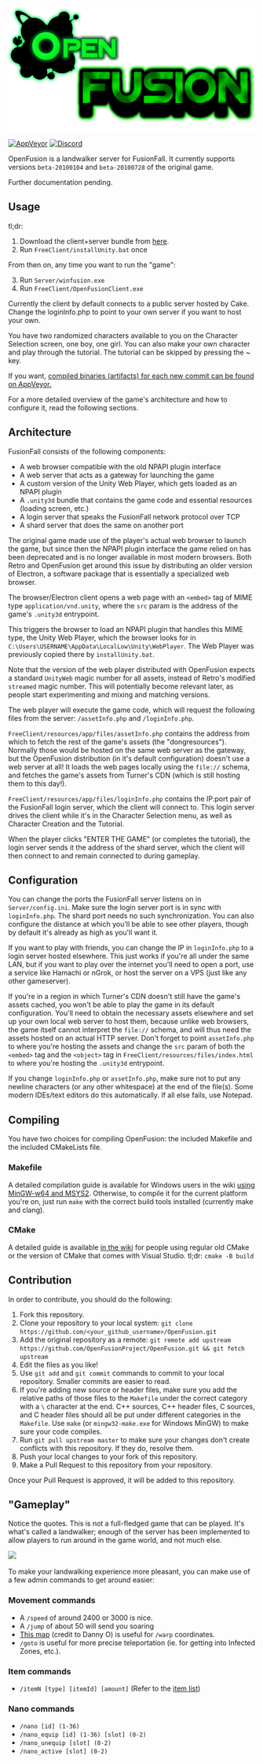 ![](res/radiorave_logo.png)

[![AppVeyor](https://ci.appveyor.com/api/projects/status/github/OpenFusionProject/OpenFusion?svg=true)](https://ci.appveyor.com/project/OpenFusionProject/openfusion)
[![Discord](https://img.shields.io/badge/chat-on%20discord-7289da.svg?logo=discord)](https://discord.gg/DYavckB)

OpenFusion is a landwalker server for FusionFall. It currently supports versions `beta-20100104` and `beta-20100728` of the original game.

Further documentation pending.

## Usage

tl;dr:

1. Download the client+server bundle from [here](https://github.com/OpenFusionProject/OpenFusion/releases/download/1.0/OpenFusion.zip).
2. Run `FreeClient/installUnity.bat` once

From then on, any time you want to run the "game":

3. Run `Server/winfusion.exe`
4. Run `FreeClient/OpenFusionClient.exe`

Currently the client by default connects to a public server hosted by Cake. Change the loginInfo.php to point to your own server if you want to host your own.

You have two randomized characters available to you on the Character Selection screen, one boy, one girl.
You can also make your own character and play through the tutorial. The tutorial can be skipped by pressing the ~ key.

If you want, [compiled binaries (artifacts) for each new commit can be found on AppVeyor.](https://ci.appveyor.com/project/OpenFusionProject/openfusion)

For a more detailed overview of the game's architecture and how to configure it, read the following sections.

## Architecture

FusionFall consists of the following components:

* A web browser compatible with the old NPAPI plugin interface
* A web server that acts as a gateway for launching the game
* A custom version of the Unity Web Player, which gets loaded as an NPAPI plugin
* A `.unity3d` bundle that contains the game code and essential resources (loading screen, etc.)
* A login server that speaks the FusionFall network protocol over TCP
* A shard server that does the same on another port

The original game made use of the player's actual web browser to launch the game, but since then the NPAPI plugin interface the game relied on has been deprecated and is no longer available in most modern browsers. Both Retro and OpenFusion get around this issue by distributing an older version of Electron, a software package that is essentially a specialized web browser.

The browser/Electron client opens a web page with an `<embed>` tag of MIME type `application/vnd.unity`, where the `src` param is the address of the game's `.unity3d` entrypoint.

This triggers the browser to load an NPAPI plugin that handles this MIME type, the Unity Web Player, which the browser looks for in `C:\Users\USERNAME\AppData\LocalLow\Unity\WebPlayer`.
The Web Player was previously copied there by `installUnity.bat`.

Note that the version of the web player distributed with OpenFusion expects a standard `UnityWeb` magic number for all assets, instead of Retro's modified `streamed` magic number.
This will potentially become relevant later, as people start experimenting and mixing and matching versions.

The web player will execute the game code, which will request the following files from the server: `/assetInfo.php` and `/loginInfo.php`.

`FreeClient/resources/app/files/assetInfo.php` contains the address from which to fetch the rest of the game's assets (the "dongresources").
Normally those would be hosted on the same web server as the gateway, but the OpenFusion distribution (in it's default configuration) doesn't use a web server at all!
It loads the web pages locally using the `file://` schema, and fetches the game's assets from Turner's CDN (which is still hosting them to this day!).

`FreeClient/resources/app/files/loginInfo.php` contains the IP:port pair of the FusionFall login server, which the client will connect to. This login server drives the client while it's in the Character Selection menu, as well as Character Creation and the Tutorial.

When the player clicks "ENTER THE GAME" (or completes the tutorial), the login server sends it the address of the shard server, which the client will then connect to and remain connected to during gameplay.

## Configuration

You can change the ports the FusionFall server listens on in `Server/config.ini`. Make sure the login server port is in sync with `loginInfo.php`.
The shard port needs no such synchronization.
You can also configure the distance at which you'll be able to see other players, though by default it's already as high as you'll want it.

If you want to play with friends, you can change the IP in `loginInfo.php` to a login server hosted elsewhere.
This just works if you're all under the same LAN, but if you want to play over the internet you'll need to open a port, use a service like Hamachi or nGrok, or host the server on a VPS (just like any other gameserver).

If you're in a region in which Turner's CDN doesn't still have the game's assets cached, you won't be able to play the game in its default configuration.
You'll need to obtain the necessary assets elsewhere and set up your own local web server to host them, because unlike web browsers, the game itself cannot interpret the `file://` schema, and will thus need the assets hosted on an actual HTTP server.
Don't forget to point `assetInfo.php` to where you're hosting the assets and change the `src` param of both the `<embed>` tag and the `<object>` tag in `FreeClient/resources/files/index.html` to where you're hosting the `.unity3d` entrypoint.

If you change `loginInfo.php` or `assetInfo.php`, make sure not to put any newline characters (or any other whitespace) at the end of the file(s).
Some modern IDEs/text editors do this automatically. If all else fails, use Notepad.

## Compiling 

You have two choices for compiling OpenFusion: the included Makefile and the included CMakeLists file.

### Makefile

A detailed compilation guide is available for Windows users in the wiki [using MinGW-w64 and MSYS2](https://github.com/OpenFusionProject/OpenFusion/wiki/Compilation-on-Windows). Otherwise, to compile it for the current platform you're on, just run `make` with the correct build tools installed (currently make and clang).

### CMake

A detailed guide is available [in the wiki](https://github.com/OpenFusionProject/OpenFusion/wiki/Compilation-with-CMake-or-Visual-Studio) for people using regular old CMake or the version of CMake that comes with Visual Studio. tl;dr: `cmake -B build`

## Contribution

In order to contribute, you should do the following:

1. Fork this repository.
2. Clone your repository to your local system: `git clone https://github.com/<your_github_username>/OpenFusion.git`
3. Add the original repository as a remote: `git remote add upstream https://github.com/OpenFusionProject/OpenFusion.git && git fetch upstream`
3. Edit the files as you like!
4. Use `git add` and `git commit` commands to commit to your local repository. Smaller commits are easier to read.
5. If you're adding new source or header files, make sure you add the relative paths of those files to the `Makefile` under the correct category with a `\` character at the end. C++ sources, C++ header files, C sources, and C header files should all be put under different categories in the `Makefile`. Use `make` (or `mingw32-make.exe` for Windows MinGW) to make sure your code compiles.
5. Run `git pull upstream master` to make sure your changes don't create conflicts with this repository. If they do, resolve them.
7. Push your local changes to your fork of this repository.
8. Make a Pull Request to this repository from your repository.

Once your Pull Request is approved, it will be added to this repository.

## "Gameplay"

Notice the quotes. This is not a full-fledged game that can be played.
It's what's called a landwalker; enough of the server has been implemented to allow players to run around in the game world, and not much else.

![](res/sane_upsell.png)

To make your landwalking experience more pleasant, you can make use of a few admin commands to get around easier:

### Movement commands
* A `/speed` of around 2400 or 3000 is nice.
* A `/jump` of about 50 will send you soaring
* [This map](res/dong_number_map.png) (credit to Danny O) is useful for `/warp` coordinates.
* `/goto` is useful for more precise teleportation (ie. for getting into Infected Zones, etc.).

### Item commands
* `/itemN [type] [itemId] [amount]`
  (Refer to the [item list](https://docs.google.com/spreadsheets/d/1mpoJ9iTHl_xLI4wQ_9UvIDYNcsDYscdkyaGizs43TCg/))

### Nano commands
* `/nano [id] (1-36)`
* `/nano_equip [id] (1-36) [slot] (0-2)`
* `/nano_unequip [slot] (0-2)`
* `/nano_active [slot] (0-2)`
